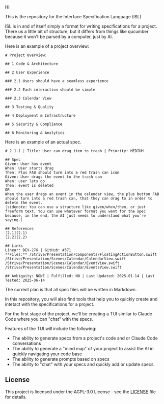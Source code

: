 Hi

This is the repository for the Interface Specification Language (ISL)

ISL is in and of itself simply a format for writing specifications for a project. There us a little bit of structure, but it differs from things like qucumber because it won't be parsed by a computer, just by AI.

Here is an example of a project overview:

```
# Project Overview:

## 1 Code & Architecture

## 2 User Experience

### 2.1 Users should have a seamless experience

### 2.2 Each interaction should be simple

### 2.3 Calendar View

## 3 Testing & Quality

## 4 Deployment & Infrastructure

## 5 Security & Compliance

## 6 Monitoring & Analytics
```

Here is an example of an actual spec.
```
# 2.1.1 | Title: User can drag item to trash | Priority: MEDIUM

## Spec
Given: User has event
When: User starts drag
Then: Plus FAB should turn into a red trash can icon
Given: User drags the event to the trash can
When: user lets go
Then: event is deleted
OR
When the user drags an event in the calendar view, the plus button FAB should turn into a red trash can, that they can drag to in order to delete the event.
(sidenote: You can use a structure like given/when/then, or just freeform text. You can use whatever format you want for the spec because, in the end, the AI just needs to understand what you're saying.)

## References
[2.1](2.1)
[2.2](2.2)

## Links
Linear: DEV-276 | GitHub: #371
**Files:** /Strive/Presentation/Components/FloatingActionButton.swift /Strive/Presentation/Scenes/Calendar/CalendarView.swift /Strive/Presentation/Scenes/Calendar/EventView.swift /Strive/Presentation/Scenes/Calendar/EventsView.swift

## Ambiguity: NONE | Fulfilled: NO | Last Updated: 2025-01-14 | Last Tested: 2025-06-14
```

The current plan is that all spec files will be written in Markdown.

In this repository, you will also find tools that help you to quickly create and intetact with the specifications for a project.

For the first stage of the project, we'll be creating a TUI similar to Claude Code where you can "chat" with the specs.

Features of the TUI will include the following:
- The ability to generate specs from a project's code and or Claude Code conversations
- The ability to generate a "mind map" of your project to assist the AI in quickly navigating your code base
- The ability to generate prompts based on specs
- The ability to "chat" with your specs and quickly add or update specs.

## License
This project is licensed under the AGPL-3.0 License - see the [LICENSE](LICENSE) file for details.
